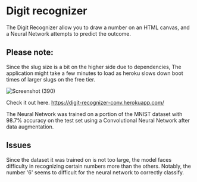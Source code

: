 # Digit recognizer
The Digit Recognizer allow you to draw a number on an HTML canvas, and a Neural Network attempts to predict the outcome.

## Please note: 
Since the slug size is a bit on the higher side due to dependencies, The application might take a few minutes to load as heroku slows down boot times of larger slugs on the free tier.

![Screenshot (390)](https://user-images.githubusercontent.com/68558063/109596251-ddd5df00-7b3b-11eb-8a7e-ea9ed7727fd3.png)

Check it out here.
https://digit-recognizer-conv.herokuapp.com/

The Neural Network was trained on a portion of the MNIST dataset with 98.7% accuracy on the test set using a Convolutional Neural Network after data augmentation.

## Issues
Since the dataset it was trained on is not too large, the model faces difficulty in recognizing certain numbers more than the others. Notably, the number '6' seems to difficult for the neural network to correctly classify.
